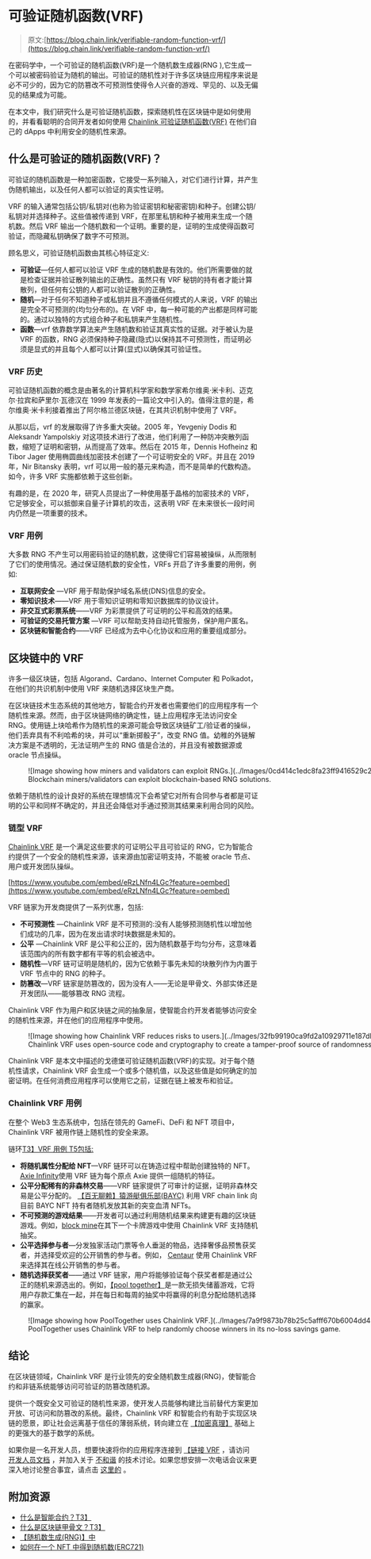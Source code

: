 # 可验证随机函数(VRF)

> 原文:[https://blog.chain.link/verifiable-random-function-vrf/](https://blog.chain.link/verifiable-random-function-vrf/)

在密码学中，一个可验证的随机函数(VRF)是一个随机数生成器(RNG ),它生成一个可以被密码验证为随机的输出。可验证的随机性对于许多区块链应用程序来说是必不可少的，因为它的防篡改不可预测性使得令人兴奋的游戏、罕见的[](https://chain.link/education/nfts)、以及无偏见的结果成为可能。

在本文中，我们研究什么是可验证随机函数，探索随机性在区块链中是如何使用的，并看看聪明的合同开发者如何使用 [Chainlink 可验证随机函数(VRF)](https://chain.link/solutions/chainlink-vrf) 在他们自己的 dApps 中利用安全的随机性来源。

## 什么是可验证的随机函数(VRF)？

可验证的随机函数是一种加密函数，它接受一系列输入，对它们进行计算，并产生伪随机输出，以及任何人都可以验证的真实性证明。

VRF 的输入通常包括公钥/私钥对(也称为验证密钥和秘密密钥)和种子。创建公钥/私钥对并选择种子。这些值被传递到 VRF，在那里私钥和种子被用来生成一个随机数。然后 VRF 输出一个随机数和一个证明。重要的是，证明的生成使得函数可验证，而隐藏私钥确保了数字不可预测。

顾名思义，可验证随机函数由其核心特征定义:

*   **可验证**—任何人都可以验证 VRF 生成的随机数是有效的。他们所需要做的就是检查证据并验证散列输出的正确性。虽然只有 VRF 秘钥的持有者才能计算散列，但任何有公钥的人都可以验证散列的正确性。
*   **随机**—对于任何不知道种子或私钥并且不遵循任何模式的人来说，VRF 的输出是完全不可预测的(均匀分布的)。在 VRF 中，每一种可能的产出都是同样可能的。通过以独特的方式组合种子和私钥来产生随机性。
*   **函数**—vrf 依靠数学算法来产生随机数和验证其真实性的证据。对于被认为是 VRF 的函数，RNG 必须保持种子隐藏(隐式)以保持其不可预测性，而证明必须是显式的并且每个人都可以计算(显式)以确保其可验证性。

### VRF 历史

可验证随机函数的概念是由著名的计算机科学家和数学家希尔维奥·米卡利、迈克尔·拉宾和萨里尔·瓦德汉在 1999 年发表的一篇论文[](https://dash.harvard.edu/bitstream/handle/1/5028196/Vadhan_VerifRandomFunction.pdf)中引入的。值得注意的是，希尔维奥·米卡利接着推出了阿尔格兰德区块链，在其共识机制中使用了 VRF。

从那以后，vrf 的发展取得了许多重大突破。2005 年，Yevgeniy Dodis 和 Aleksandr Yampolskiy 对这项技术进行了改进，他们利用了一种防冲突散列函数，缩短了证明和密钥，从而提高了效率。然后在 2015 年，Dennis Hofheinz 和 Tibor Jager 使用椭圆曲线加密技术创建了一个可证明安全的 VRF。并且在 2019 年，Nir Bitansky 表明，vrf 可以用一般的基元来构造，而不是简单的代数构造。如今，许多 VRF 实施都依赖于这些创新。

有趣的是，在 2020 年，研究人员提出了一种使用基于晶格的加密技术的 VRF，它足够安全，可以抵御来自量子计算机的攻击，这表明 VRF 在未来很长一段时间内仍然是一项重要的技术。

### VRF 用例

大多数 RNG 不产生可以用密码验证的随机数，这使得它们容易被操纵，从而限制了它们的使用情况。通过保证随机数的安全性，VRFs 开启了许多重要的用例，例如:

*   **互联网安全** —VRF 用于帮助保护域名系统(DNS)信息的安全。
*   **零知识技术**——VRF 用于零知识证明和零知识数据库的协议设计。
*   **非交互式彩票系统**——VRF 为彩票提供了可证明的公平和高效的结果。
*   **可验证的交易托管方案** —VRF 可以帮助支持自动托管服务，保护用户匿名。
*   **区块链和智能合约**——VRF 已经成为去中心化协议和应用的重要组成部分。

## 区块链中的 VRF

许多一级区块链，包括 Algorand、Cardano、Internet Computer 和 Polkadot，在他们的共识机制中使用 VRF 来随机选择区块生产商。

在区块链技术生态系统的其他地方，智能合约开发者也需要他们的应用程序有一个随机性来源。然而，由于区块链网络的确定性，链上应用程序无法访问安全 RNG。使用链上块哈希作为随机性的来源可能会导致区块链矿工/验证者的操纵，他们丢弃具有不利哈希的块，并可以“重新掷骰子”，改变 RNG 值。幼稚的外链解决方案是不透明的，无法证明产生的 RNG 值是合法的，并且没有被数据源或 oracle 节点操纵。

<figure id="attachment_3901" aria-describedby="caption-attachment-3901" style="width: 866px" class="wp-caption alignnone">![Image showing how miners and validators can exploit RNGs.](../Images/0cd414c1edc8fa23ff9416529c250df0.png)

<figcaption id="caption-attachment-3901" class="wp-caption-text">Blockchain miners/validators can exploit blockchain-based RNG solutions.</figcaption>

</figure>

依赖于随机性的设计良好的系统在理想情况下会希望它对所有合同参与者都是可证明的公平和同样不确定的，并且还会降低对手通过预测其结果来利用合同的风险。

### 链型 VRF

[Chainlink VRF](https://chain.link/solutions/chainlink-vrf) 是一个满足这些要求的可证明公平且可验证的 RNG，它为智能合约提供了一个安全的随机性来源，该来源由加密证明支持，不能被 oracle 节点、用户或开发团队操纵。

[https://www.youtube.com/embed/eRzLNfn4LGc?feature=oembed](https://www.youtube.com/embed/eRzLNfn4LGc?feature=oembed)

VRF 链家为开发商提供了一系列优惠，包括:

*   **不可预测性** —Chainlink VRF 是不可预测的:没有人能够预测随机性以增加他们成功的几率，因为在发出请求时块数据是未知的。
*   **公平** —Chainlink VRF 是公平和公正的，因为随机数基于均匀分布，这意味着该范围内的所有数字都有平等的机会被选中。
*   **随机性**—VRF 链可证明是随机的，因为它依赖于事先未知的块散列作为内置于 VRF 节点中的 RNG 的种子。
*   **防篡改**—VRF 链家是防篡改的，因为没有人——无论是甲骨文、外部实体还是开发团队——能够篡改 RNG 流程。

Chainlink VRF 作为用户和区块链之间的抽象层，使智能合约开发者能够访问安全的随机性来源，并在他们的应用程序中使用。

<figure id="attachment_3900" aria-describedby="caption-attachment-3900" style="width: 1024px" class="wp-caption alignnone">![Image showing how Chainlink VRF reduces risks to users.](../Images/32fb99190ca9fd2a10929711e187dbfa.png)

<figcaption id="caption-attachment-3900" class="wp-caption-text">Chainlink VRF uses open-source code and cryptography to create a tamper-proof source of randomness that users can verify as fair and unbiased.</figcaption>

</figure>

Chainlink VRF 是本文[](https://eprint.iacr.org/2017/099.pdf)中描述的戈德堡可验证随机函数(VRF)的实现。对于每个随机性请求，Chainlink VRF 会生成一个或多个随机值，以及这些值是如何确定的加密证明。在任何消费应用程序可以使用它之前，证据在链上被发布和验证。

### Chainlink VRF 用例

在整个 Web3 生态系统中，包括在领先的 GameFi、DeFi 和 NFT 项目中，Chainlink VRF 被用作链上随机性的安全来源。

链环[T3】VRF 用例 T5包括:](https://blog.chain.link/blockchain-rng-use-cases-enabled-by-chainlink-vrf/)

*   **将随机属性分配给 NFT**—VRF 链环可以在铸造过程中帮助创建独特的 NFT。[Axie Infinity](https://axieinfinity.com/)使用 VRF 链为每个原点 Axie 提供一组随机的特征。
*   **公平分配稀有的非森林交易**——VRF 链家提供了可审计的证据，证明非森林交易是公平分配的。 [【百无聊赖】猿游艇俱乐部(BAYC)](https://boredapeyachtclub.com/#/) 利用 VRF chain link 向目前 BAYC NFT 持有者随机发放其新的突变血清 NFTs。
*   **不可预测的游戏结果**——开发者可以通过利用随机结果来构建更有趣的区块链游戏。例如，[block mine](http://chainlinkecosystem.com/ecosystem/blockmine/)在其下一个卡牌游戏中使用 Chainlink VRF 支持随机抽奖。
*   **公平选择参与者**—分发独家活动门票等令人垂涎的物品，选择奢侈品预售获奖者，并选择受欢迎的公开销售的参与者。例如， [Centaur](https://medium.com/centaur/chainlink-vrf-used-by-centaur-to-deploy-new-standard-for-enhanced-transparency-in-public-sale-3cc0fa5b10e6) 使用 Chainlink VRF 来选择其在线公开销售的参与者。
*   **随机选择获奖者**——通过 VRF 链家，用户将能够验证每个获奖者都是通过公正的随机来源选出的。例如，[【pool together】](https://pooltogether.us/)是一款无损失储蓄游戏，它将用户存款汇集在一起，并在每日和每周的抽奖中将赢得的利息分配给随机选择的赢家。

<figure id="attachment_3899" aria-describedby="caption-attachment-3899" style="width: 1024px" class="wp-caption alignnone">![Image showing how PoolTogether uses Chainlink VRF.](../Images/7a9f9873b78b25c5afff670b6004dd48.png)

<figcaption id="caption-attachment-3899" class="wp-caption-text">PoolTogether uses Chainlink VRF to help randomly choose winners in its no-loss savings game.</figcaption>

</figure>

## 结论

在区块链领域，Chainlink VRF 是行业领先的安全随机数生成器(RNG)，使智能合约和非链系统能够访问可验证的防篡改随机源。

提供一个既安全又可验证的随机性来源，使开发人员能够构建比当前替代方案更加开放、可访问和防篡改的系统。最终，Chainlink VRF 和智能合约有助于实现区块链的愿景，即让社会远离基于信任的薄弱系统，转向建立在 [【加密真理】](https://blog.chain.link/what-is-cryptographic-truth/) 基础上的更强大的基于数学的系统。

如果你是一名开发人员，想要快速将你的应用程序连接到 [【链接 VRF](https://chain.link/solutions/chainlink-vrf) ，请访问 [开发人员文档](https://docs.chain.link/docs/chainlink-vrf/) ，并加入关于 [不和谐](https://discordapp.com/invite/aSK4zew) 的技术讨论。如果您想安排一次电话会议来更深入地讨论整合事宜，请点击 [这里的](https://chainlinkcommunity.typeform.com/to/OYQO67EF?page=announcement) 。

## 附加资源

*   [什么是智能合约？T3】](https://chain.link/education/smart-contracts)
*   [什么是区块链甲骨文？T3】](https://chain.link/education/blockchain-oracles)
*   [【随机数生成(RNG)】中](https://blog.chain.link/random-number-generation-solidity/)
*   [如何在一个 NFT 中得到随机数(ERC721)](https://blog.chain.link/random-numbers-nft-erc721/)